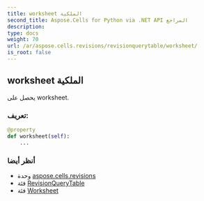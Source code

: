 ```yaml
---
title: worksheet الملكية
second_title: Aspose.Cells for Python via .NET API المراجع
description:
type: docs
weight: 70
url: /ar/aspose.cells.revisions/revisionquerytable/worksheet/
is_root: false
---
```

##  worksheet الملكية

يحصل على worksheet.
###  تعريف:
```python
@property
def worksheet(self):
    ...
```

###  أنظر أيضا
* وحدة [aspose.cells.revisions](../../)
* فئة [RevisionQueryTable](/cells/python-net/ar/aspose.cells.revisions/revisionquerytable)
* فئة [Worksheet](/cells/python-net/ar/aspose.cells/worksheet)
